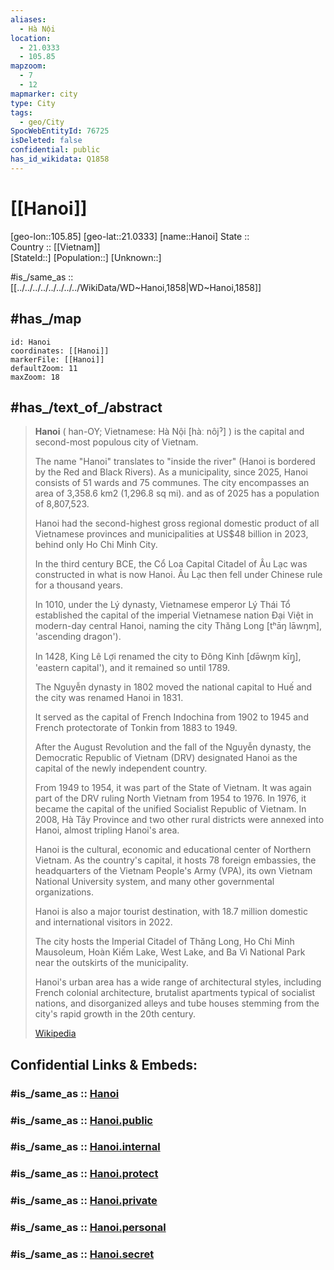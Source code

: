 ```yaml
---
aliases:
  - Hà Nội
location:
  - 21.0333
  - 105.85
mapzoom:
  - 7
  - 12
mapmarker: city
type: City
tags:
  - geo/City
SpocWebEntityId: 76725
isDeleted: false
confidential: public
has_id_wikidata: Q1858
---
```


# [[Hanoi]] 

[geo-lon::105.85] 
[geo-lat::21.0333] 
[name::Hanoi] 
State ::  
Country :: [[Vietnam]]  
[StateId::] 
[Population::] 
[Unknown::] 

#is_/same_as :: [[../../../../../../../../WikiData/WD~Hanoi,1858|WD~Hanoi,1858]] 

## #has_/map  

```leaflet
id: Hanoi
coordinates: [[Hanoi]] 
markerFile: [[Hanoi]] 
defaultZoom: 11 
maxZoom: 18
```

## #has_/text_of_/abstract 

> **Hanoi** ( han-OY; Vietnamese: Hà Nội [hàː nôjˀ] ) is the capital 
> and second-most populous city of Vietnam. 
> 
> The name "Hanoi" translates to "inside the river" (Hanoi is bordered by the Red and Black Rivers). 
> As a municipality, since 2025, Hanoi consists of 51 wards and 75 communes. 
> The city encompasses an area of 3,358.6 km2 (1,296.8 sq mi). 
> and as of 2025 has a population of 8,807,523. 
> 
> Hanoi had the second-highest gross regional domestic product of all Vietnamese provinces 
> and municipalities at US$48 billion in 2023, behind only Ho Chi Minh City.
>
> In the third century BCE, 
> the Cổ Loa Capital Citadel of Âu Lạc was constructed in what is now Hanoi. 
> Âu Lạc then fell under Chinese rule for a thousand years. 
> 
> In 1010, under the Lý dynasty, Vietnamese emperor Lý Thái Tổ 
> established the capital of the imperial Vietnamese nation Đại Việt in modern-day central Hanoi, 
> naming the city Thăng Long [tʰāŋ lāwŋm], 'ascending dragon'). 
> 
> In 1428, King Lê Lợi renamed the city to Đông Kinh [ɗə̄wŋm kīŋ̟], 'eastern capital'), 
> and it remained so until 1789. 
> 
> The Nguyễn dynasty in 1802 moved the national capital to Huế 
> and the city was renamed Hanoi in 1831. 
> 
> It served as the capital of French Indochina from 1902 to 1945 
> and French protectorate of Tonkin from 1883 to 1949. 
> 
> After the August Revolution and the fall of the Nguyễn dynasty, 
> the Democratic Republic of Vietnam (DRV) 
> designated Hanoi as the capital of the newly independent country. 
> 
> From 1949 to 1954, it was part of the State of Vietnam. 
> It was again part of the DRV ruling North Vietnam from 1954 to 1976. 
> In 1976, it became the capital of the unified Socialist Republic of Vietnam. 
> In 2008, Hà Tây Province and two other rural districts were annexed into Hanoi, almost tripling Hanoi's area.
>
> Hanoi is the cultural, economic and educational center of Northern Vietnam. 
> As the country's capital, it hosts 78 foreign embassies, 
> the headquarters of the Vietnam People's Army (VPA), 
> its own Vietnam National University system, and many other governmental organizations. 
> 
> Hanoi is also a major tourist destination, with 18.7 million domestic and international visitors in 2022. 
> 
> The city hosts the Imperial Citadel of Thăng Long, Ho Chi Minh Mausoleum, 
> Hoàn Kiếm Lake, West Lake, and Ba Vì National Park near the outskirts of the municipality. 
> 
> Hanoi's urban area has a wide range of architectural styles, 
> including French colonial architecture, brutalist apartments typical of socialist nations, 
> and disorganized alleys and tube houses stemming from the city's rapid growth in the 20th century.
>
> [Wikipedia](https://en.wikipedia.org/wiki/Hanoi) 


## Confidential Links & Embeds: 

### #is_/same_as :: [Hanoi](/_Standards/Earth/Continent/Asia/Asia~South~East/Vietnam/Provinces~Vietnam/Ha_Noi/City/Hanoi.md) 

### #is_/same_as :: [Hanoi.public](/_public/Earth/Continent/Asia/Asia~South~East/Vietnam/Provinces~Vietnam/Ha_Noi/City/Hanoi.public.md) 

### #is_/same_as :: [Hanoi.internal](/_internal/Earth/Continent/Asia/Asia~South~East/Vietnam/Provinces~Vietnam/Ha_Noi/City/Hanoi.internal.md) 

### #is_/same_as :: [Hanoi.protect](/_protect/Earth/Continent/Asia/Asia~South~East/Vietnam/Provinces~Vietnam/Ha_Noi/City/Hanoi.protect.md) 

### #is_/same_as :: [Hanoi.private](/_private/Earth/Continent/Asia/Asia~South~East/Vietnam/Provinces~Vietnam/Ha_Noi/City/Hanoi.private.md) 

### #is_/same_as :: [Hanoi.personal](/_personal/Earth/Continent/Asia/Asia~South~East/Vietnam/Provinces~Vietnam/Ha_Noi/City/Hanoi.personal.md) 

### #is_/same_as :: [Hanoi.secret](/_secret/Earth/Continent/Asia/Asia~South~East/Vietnam/Provinces~Vietnam/Ha_Noi/City/Hanoi.secret.md)

